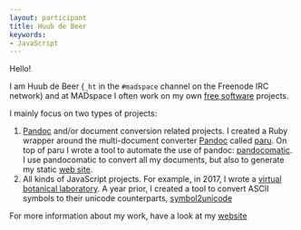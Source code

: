 ```yaml
---
layout: participant
title: Huub de Beer
keywords: 
- JavaScript
---
```


Hello!

I am Huub de Beer (`_ht` in the `#madspace` channel on the Freenode IRC
network) and at MADspace I often work on my own [free
software](https://www.gnu.org/philosophy/free-sw.en.html) projects. 

I mainly focus on two types of projects:

1. [Pandoc](https://pandoc.org) and/or document conversion related projects. I
   created a Ruby wrapper around the multi-document converter
   [Pandoc](https://pandoc.org) called
   [paru](http://heerdebeer.org/Software/markdown/paru/). On top of paru I
   wrote a tool to automate the use of pandoc:
   [pandocomatic](http://heerdebeer.org/Software/markdown/pandocomatic/). I
   use pandocomatic to convert all my documents, but also to generate my
   static [web site](https://heerdebeer.org).
2.  All kinds of JavaScript projects. For example, in 2017, I wrote a [virtual
    botanical
    laboratory](http://heerdebeer.org/Software/virtual_botanical_laboratory/).
    A year prior, I created a tool to convert ASCII symbols to their unicode
    counterparts,
    [symbol2unicode](http://heerdebeer.org/Software/symbol2unicode/)

For more information about my work, have a look at my
[website](https://heerdebeer.org)
